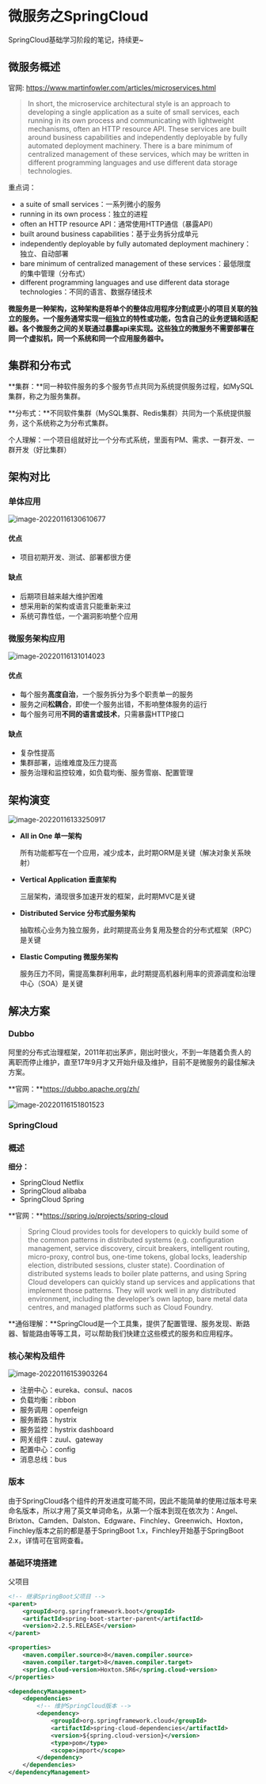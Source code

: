 # 微服务之SpringCloud

SpringCloud基础学习阶段的笔记，持续更~

## 微服务概述

官网: https://www.martinfowler.com/articles/microservices.html

> In short, the microservice architectural style is an approach to developing a single application as a suite of small services, each running in its own process and communicating with lightweight mechanisms, often an HTTP resource API. These services are built around business capabilities and independently deployable by fully automated deployment machinery. There is a bare minimum of centralized management of these services, which may be written in different programming languages and use different data storage technologies.

重点词：

* a suite of small services：一系列微小的服务
* running in its own process：独立的进程
* often an HTTP resource API：通常使用HTTP通信（暴露API）
* built around business capabilities：基于业务拆分成单元
* independently deployable by fully automated deployment machinery：独立、自动部署
* bare minimum of centralized management of these services：最低限度的集中管理（分布式）
* different programming languages and use different data storage technologies：不同的语言、数据存储技术

​        **微服务是一种架构，这种架构是将单个的整体应用程序分割成更小的项目关联的独立的服务。一个服务通常实现一组独立的特性或功能，包含自己的业务逻辑和适配器。各个微服务之间的关联通过暴露api来实现。这些独立的微服务不需要部署在同一个虚拟机，同一个系统和同一个应用服务器中。**



## 集群和分布式

**集群：**同一种软件服务的多个服务节点共同为系统提供服务过程，如MySQL集群，称之为服务集群。

**分布式：**不同软件集群（MySQL集群、Redis集群）共同为一个系统提供服务，这个系统称之为分布式集群。

个人理解：一个项目组就好比一个分布式系统，里面有PM、需求、一群开发、一群开发（好比集群）



## 架构对比

### 单体应用

![image-20220116130610677](https://gitee.com/yangtao8453/picgo/raw/master/img/image-20220116130610677.png)

#### 优点

* 项目初期开发、测试、部署都很方便

#### 缺点

- 后期项目越来越大维护困难
- 想采用新的架构或语言只能重新来过
- 系统可靠性低，一个漏洞影响整个应用

### 微服务架构应用

![image-20220116131014023](https://gitee.com/yangtao8453/picgo/raw/master/img/image-20220116131014023.png)

#### 优点

- 每个服务**高度自治**，一个服务拆分为多个职责单一的服务
- 服务之间**松耦合**，即使一个服务出错，不影响整体服务的运行
- 每个服务可用**不同的语言或技术**，只需暴露HTTP接口

#### 缺点

- 复杂性提高
- 集群部署，运维难度及压力提高
- 服务治理和监控较难，如负载均衡、服务雪崩、配置管理



## 架构演变

![image-20220116133250917](https://gitee.com/yangtao8453/picgo/raw/master/img/image-20220116133250917.png)

* **All in One  单一架构**

  所有功能都写在一个应用，减少成本，此时期ORM是关键（解决对象关系映射）

* **Vertical Application  垂直架构**

  三层架构，涌现很多加速开发的框架，此时期MVC是关键

* **Distributed Service  分布式服务架构**

  抽取核心业务为独立服务，此时期提高业务复用及整合的分布式框架（RPC）是关键

* **Elastic Computing  微服务架构**

  服务压力不同，需提高集群利用率，此时期提高机器利用率的资源调度和治理中心（SOA）是关键



## 解决方案

### Dubbo

阿里的分布式治理框架，2011年初出茅庐，刚出时很火，不到一年随着负责人的离职而停止维护，直至17年9月才又开始升级及维护，目前不是微服务的最佳解决方案。

**官网：**https://dubbo.apache.org/zh/

![image-20220116151801523](https://gitee.com/yangtao8453/picgo/raw/master/img/image-20220116151801523.png)



### SpringCloud

### 概述

**细分：**

* SpringCloud Netflix
* SpringCloud alibaba
* SpringCloud Spring

**官网：**https://spring.io/projects/spring-cloud

> Spring Cloud provides tools for developers to quickly build some of the common patterns in distributed systems (e.g. configuration management, service discovery, circuit breakers, intelligent routing, micro-proxy, control bus, one-time tokens, global locks, leadership election, distributed sessions, cluster state). Coordination of distributed systems leads to boiler plate patterns, and using Spring Cloud developers can quickly stand up services and applications that implement those patterns. They will work well in any distributed environment, including the developer’s own laptop, bare metal data centres, and managed platforms such as Cloud Foundry.

**通俗理解：**SpringCloud是一个工具集，提供了配置管理、服务发现、断路器、智能路由等等工具，可以帮助我们快建立这些模式的服务和应用程序。

### 核心架构及组件

![image-20220116153903264](https://gitee.com/yangtao8453/picgo/raw/master/img/image-20220116153903264.png)

- 注册中心：eureka、consul、nacos
- 负载均衡：ribbon
- 服务调用：openfeign
- 服务断路：hystrix
- 服务监控：hystrix dashboard
- 网关组件：zuul、gateway
- 配置中心：config
- 消息总线：bus

### 版本

由于SpringCloud各个组件的开发进度可能不同，因此不能简单的使用过版本号来命名版本，所以才用了英文单词命名，从第一个版本到现在依次为：Angel、Brixton、Camden、Dalston、Edgware、Finchley、Greenwich、Hoxton，Finchley版本之前的都是基于SpringBoot 1.x，Finchley开始基于SpringBoot 2.x，详情可在官网查看。

### 基础环境搭建

父项目

```xml
<!-- 继承SpringBoot父项目 -->
<parent>
    <groupId>org.springframework.boot</groupId>
    <artifactId>spring-boot-starter-parent</artifactId>
    <version>2.2.5.RELEASE</version>
</parent>

<properties>
    <maven.compiler.source>8</maven.compiler.source>
    <maven.compiler.target>8</maven.compiler.target>
    <spring.cloud-version>Hoxton.SR6</spring.cloud-version>
</properties>

<dependencyManagement>
    <dependencies>
        <!-- 维护SpringCloud版本 -->
        <dependency>
            <groupId>org.springframework.cloud</groupId>
            <artifactId>spring-cloud-dependencies</artifactId>
            <version>${spring.cloud-version}</version>
            <type>pom</type>
            <scope>import</scope>
        </dependency>
    </dependencies>
</dependencyManagement>
```

